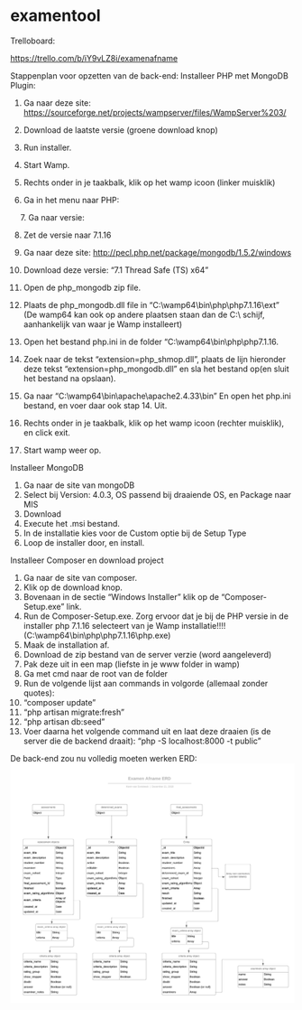 # examentool

Trelloboard:

https://trello.com/b/iY9vLZ8i/examenafname

Stappenplan voor opzetten van de back-end:
Installeer PHP met MongoDB Plugin:
1.	Ga naar deze site: https://sourceforge.net/projects/wampserver/files/WampServer%203/
2.	Download de laatste versie (groene download knop)
3.	Run installer.
4.	Start Wamp.
5.	Rechts onder in je taakbalk, klik op het wamp icoon (linker muisklik)
 

6. Ga in het menu naar PHP:
 
 
7. Ga naar versie:
 
8. Zet de versie naar 7.1.16
 


9. Ga naar deze site: http://pecl.php.net/package/mongodb/1.5.2/windows
10. Download deze versie: “7.1 Thread Safe (TS) x64”
 
11. Open de php_mongodb zip file.
12. Plaats de php_mongodb.dll file in “C:\wamp64\bin\php\php7.1.16\ext” (De wamp64 kan ook op andere plaatsen staan dan de C:\ schijf, aanhankelijk van waar je Wamp installeert)
13. Open het bestand php.ini in de folder “C:\wamp64\bin\php\php7.1.16.
14. Zoek naar de tekst “extension=php_shmop.dll”, plaats de lijn hieronder deze tekst “extension=php_mongodb.dll” en sla het bestand op(en sluit het bestand na opslaan).
15. Ga naar “C:\wamp64\bin\apache\apache2.4.33\bin” En open het php.ini bestand, en voer daar ook stap 14. Uit.
16. Rechts onder in je taakbalk, klik op het wamp icoon (rechter muisklik), en click exit.
17. Start wamp weer op.


Installeer MongoDB
1.	Ga naar de site van mongoDB
2.	Select bij Version: 4.0.3, OS passend bij draaiende OS, en Package naar MIS
3.	Download
4.	Execute het .msi bestand.
5.	In de installatie kies voor de Custom optie bij de Setup Type
6.	Loop de installer door, en install.

Installeer Composer en download project
1.	Ga naar de site van composer. 
2.	Klik op de download knop.
3.	Bovenaan in de sectie “Windows Installer” klik op de “Composer-Setup.exe” link.
4.	Run de Composer-Setup.exe. Zorg ervoor dat je bij de PHP versie in de installer php 7.1.16 selecteert van je Wamp installatie!!!! (C:\wamp64\bin\php\php7.1.16\php.exe)
5.	Maak de installation af.
6.	Download de zip bestand van de server verzie (word aangeleverd)
7.	Pak deze uit in een map (liefste in je www folder in wamp)
8.	Ga met cmd naar de root van de folder
9.	Run de volgende lijst aan commands in volgorde (allemaal zonder quotes): 
10.	“composer update” 
11.	“php artisan migrate:fresh”
12.	“php artisan db:seed”
13.	Voer daarna het volgende command uit en laat deze draaien (is de server die de backend draait): “php -S localhost:8000 -t public”

De back-end zou nu volledig moeten werken
ERD:
![ERD](https://github.com/davinci-ao/examentool/blob/master/erd.png)
